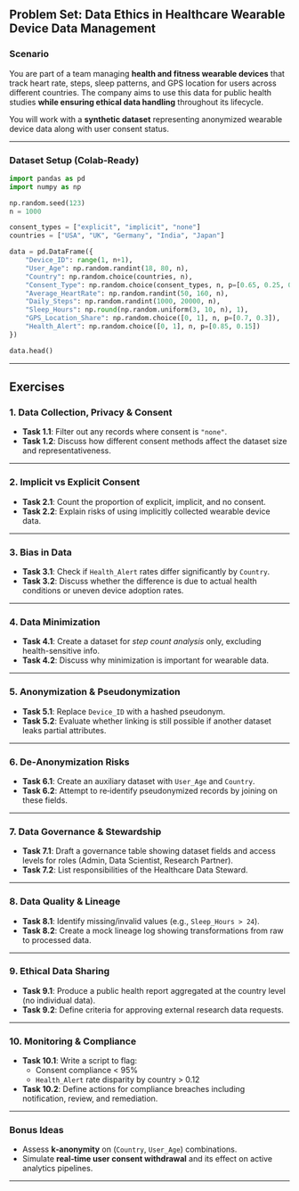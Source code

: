 ## **Problem Set: Data Ethics in Healthcare Wearable Device Data Management**

### **Scenario**

You are part of a team managing **health and fitness wearable devices** that track heart rate, steps, sleep patterns, and GPS location for users across different countries. The company aims to use this data for public health studies **while ensuring ethical data handling** throughout its lifecycle.

You will work with a **synthetic dataset** representing anonymized wearable device data along with user consent status.

***

### **Dataset Setup (Colab‑Ready)**

```python
import pandas as pd
import numpy as np

np.random.seed(123)
n = 1000

consent_types = ["explicit", "implicit", "none"]
countries = ["USA", "UK", "Germany", "India", "Japan"]

data = pd.DataFrame({
    "Device_ID": range(1, n+1),
    "User_Age": np.random.randint(18, 80, n),
    "Country": np.random.choice(countries, n),
    "Consent_Type": np.random.choice(consent_types, n, p=[0.65, 0.25, 0.10]),
    "Average_HeartRate": np.random.randint(50, 160, n),
    "Daily_Steps": np.random.randint(1000, 20000, n),
    "Sleep_Hours": np.round(np.random.uniform(3, 10, n), 1),
    "GPS_Location_Share": np.random.choice([0, 1], n, p=[0.7, 0.3]),
    "Health_Alert": np.random.choice([0, 1], n, p=[0.85, 0.15])
})

data.head()
```


***

## **Exercises**

### **1. Data Collection, Privacy \& Consent**

- **Task 1.1**: Filter out any records where consent is `"none"`.
- **Task 1.2**: Discuss how different consent methods affect the dataset size and representativeness.

***

### **2. Implicit vs Explicit Consent**

- **Task 2.1**: Count the proportion of explicit, implicit, and no consent.
- **Task 2.2**: Explain risks of using implicitly collected wearable device data.

***

### **3. Bias in Data**

- **Task 3.1**: Check if `Health_Alert` rates differ significantly by `Country`.
- **Task 3.2**: Discuss whether the difference is due to actual health conditions or uneven device adoption rates.

***

### **4. Data Minimization**

- **Task 4.1**: Create a dataset for *step count analysis* only, excluding health-sensitive info.
- **Task 4.2**: Discuss why minimization is important for wearable data.

***

### **5. Anonymization \& Pseudonymization**

- **Task 5.1**: Replace `Device_ID` with a hashed pseudonym.
- **Task 5.2**: Evaluate whether linking is still possible if another dataset leaks partial attributes.

***

### **6. De‑Anonymization Risks**

- **Task 6.1**: Create an auxiliary dataset with `User_Age` and `Country`.
- **Task 6.2**: Attempt to re‑identify pseudonymized records by joining on these fields.

***

### **7. Data Governance \& Stewardship**

- **Task 7.1**: Draft a governance table showing dataset fields and access levels for roles (Admin, Data Scientist, Research Partner).
- **Task 7.2**: List responsibilities of the Healthcare Data Steward.

***

### **8. Data Quality \& Lineage**

- **Task 8.1**: Identify missing/invalid values (e.g., `Sleep_Hours > 24`).
- **Task 8.2**: Create a mock lineage log showing transformations from raw to processed data.

***

### **9. Ethical Data Sharing**

- **Task 9.1**: Produce a public health report aggregated at the country level (no individual data).
- **Task 9.2**: Define criteria for approving external research data requests.

***

### **10. Monitoring \& Compliance**

- **Task 10.1**: Write a script to flag:
    - Consent compliance < 95%
    - `Health_Alert` rate disparity by country > 0.12
- **Task 10.2**: Define actions for compliance breaches including notification, review, and remediation.

***

### **Bonus Ideas**

- Assess **k‑anonymity** on (`Country`, `User_Age`) combinations.
- Simulate **real‑time user consent withdrawal** and its effect on active analytics pipelines.

***
